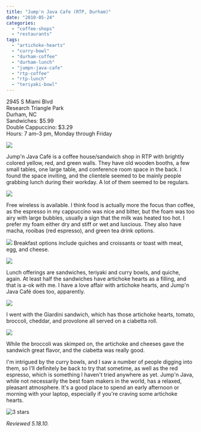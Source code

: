 ```yaml
---
title: "Jump'n Java Cafe (RTP, Durham)"
date: "2010-05-24"
categories:
  - "coffee-shops"
  - "restaurants"
tags:
  - "artichoke-hearts"
  - "curry-bowl"
  - "durham-coffee"
  - "durham-lunch"
  - "jumpn-java-cafe"
  - "rtp-coffee"
  - "rtp-lunch"
  - "teriyaki-bowl"
---
```


2945 S Miami Blvd\
Research Triangle Park\
Durham, NC\
Sandwiches: $5.99\
Double Cappuccino: $3.29\
Hours: 7 am–3 pm, Monday through Friday

![](http://www.thegourmez.com/gourmez/photos/jumpnjava1.JPG)

Jump'n Java Café is a coffee house/sandwich shop in RTP with brightly colored yellow, red, and green walls. They have old wooden booths, a few small tables, one large table, and conference room space in the back. I found the space inviting, and the clientele seemed to be mainly people grabbing lunch during their workday. A lot of them seemed to be regulars.

![](http://www.thegourmez.com/gourmez/photos/jumpnjava2.JPG)

Free wireless is available. I think food is actually more the focus than coffee, as the espresso in my cappuccino was nice and bitter, but the foam was too airy with large bubbles, usually a sign that the milk was heated too hot. I prefer my foam either dry and stiff or wet and luscious. They also have macha, rooibas (red espresso), and green tea drink options.

![](http://www.thegourmez.com/gourmez/photos/jumpnjava6.JPG)  Breakfast options include quiches and croissants or toast with meat, egg, and cheese.

![](http://www.thegourmez.com/gourmez/photos/jumpnjava5.JPG)

Lunch offerings are sandwiches, teriyaki and curry bowls, and quiche, again. At least half the sandwiches have artichoke hearts as a filling, and that is a-ok with me. I have a love affair with artichoke hearts, and Jump'n Java Café does too, apparently.

![](http://www.thegourmez.com/gourmez/photos/jumpnjava4.JPG)

I went with the Giardini sandwich, which has those artichoke hearts, tomato, broccoli, cheddar, and provolone all served on a ciabetta roll.

![](http://www.thegourmez.com/gourmez/photos/jumpnjava3.JPG)

While the broccoli was skimped on, the artichoke and cheeses gave the sandwich great flavor, and the ciabetta was really good.

I'm intrigued by the curry bowls, and I saw a number of people digging into them, so I'll definitely be back to try that sometime, as well as the red espresso, which is something I haven't tried anywhere as yet. Jump'n Java, while not necessarily the best foam makers in the world, has a relaxed, pleasant atmosphere. It's a good place to spend an early afternoon or morning with your laptop, especially if you're craving some artichoke hearts.




<div class="caption">

![3 stars](http://s3.amazonaws.com/thegourmez-wpmedia/2009/02/rating_avocado1.gif "rating_avocado1")</div>


_Reviewed 5.18.10._
